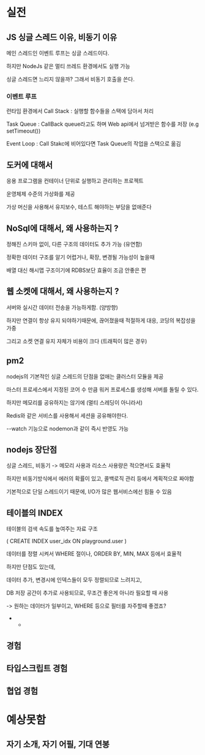 # 실전

## JS 싱글 스레드 이유, 비동기 이유

메인 스레드인 이벤트 루프는 싱글 스레드이다.

하지만 NodeJs 같은 멀티 쓰레드 환경에서도 실행 가능 

싱글 스레드면 느리지 않을까? 그래서 비동기 호출을 쓴다.

### 이벤트 루프

런타임 환경에서 Call Stack : 실행할 함수들을 스택에 담아서 처리

Task Queue : CallBack queue라고도 하며 Web api에서 넘겨받은 함수를 저장 (e.g setTimeout())

Event Loop : Call Stakc에 비어있다면 Task Queue의 작업을 스택으로 옮김

## 도커에 대해서

응용 프로그램을 컨테이너 단위로 실행하고 관리하는 프로젝트

운영체제 수준의 가상화를 제공 

가상 머신을 사용해서 유지보수, 테스트 해야하는 부담을 없애준다

## NoSql에 대해서, 왜 사용하는지 ?

정해진 스키마 없이, 다른 구조의 데이터도 추가 가능 (유연함)

정확한 데이터 구조를 알기 어렵거나, 확장, 변경될 가능성이 높을때

배열 대신 해시맵 구조이기에 RDBS보단 효율이 조금 안좋은 편

## 웹 소켓에 대해서, 왜 사용하는지 ?

서버와 실시간 데이터 전송을 가능하게함. (양방향)

하지만 연결이 항상 유지 되야하기때문에, 끊어졌을때 적절하게 대응, 코딩의 복잡성을 가중

그리고 소켓 연결 유지 자체가 비용이 크다 (트래픽이 많은 경우)

## pm2 

nodejs의 기본적인 싱글 스레드의 단점을 없애는 클러스터 모듈을 제공

마스터 프로세스에서 지정된 코어 수 만큼 워커 프로세스를 생성해 서버를 돌릴 수 있다.

하지만 메모리를 공유하지는 않기에 (멀티 스레딩이 아니라서) 

Redis와 같은 서비스를 사용해서 세션을 공유해야한다.

--watch 기능으로 nodemon과 같이 즉시 반영도 가능

## nodejs 장단점

싱글 스레드, 비동기 -> 메모리 사용과 리소스 사용량은 적으면서도 효율적

하지만 비동기방식에서 에러의 확률이 있고, 콜백로직 관리 등에서 계획적으로 짜야함

기본적으로 단일 스레드이기 때문에, I/O가 많은 웹서비스에선 힘들 수 있음

## 테이블의 INDEX

테이블의 검색 속도를 높여주는 자료 구조

( CREATE INDEX user_idx ON playground.user )

데이터를 정렬 시켜서 WHERE 절이나, ORDER BY, MIN, MAX 등에서 효율적

하지만 단점도 있는데,

데이터 추가, 변경시에 인덱스들이 모두 정렬되므로 느려지고, 

DB 저장 공간이 추가로 사용되므로, 무조건 좋은게 아니라 필요할 때 사용

-> 원하는 데이터가 일부이고, WHERE 등으로 필터를 자주할때 좋겠죠?

- - 

## 경험

## 타입스크립트 경험

## 협업 경험


# 예상못함

## 자기 소개, 자기 어필, 기대 연봉